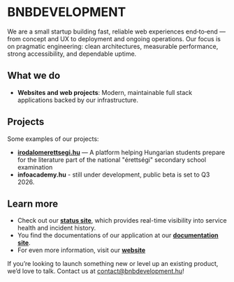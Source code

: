 # BNBDEVELOPMENT

We are a small startup building fast, reliable web experiences end‑to‑end — from concept and UX to deployment and ongoing operations. Our focus is on pragmatic engineering: clean architectures, measurable performance, strong accessibility, and dependable uptime.

## What we do
- **Websites and web projects**: Modern, maintainable full stack applications backed by our infrastructure.

## Projects
Some examples of our projects:
- **[irodalomerettsegi.hu](https://irodalomerettsegi.hu)** — A platform helping Hungarian students prepare for the literature part of the national "érettségi" secondary school examination
- **infoacademy.hu** - still under development, public beta is set to Q3 2026.


## Learn more
- Check out our **[status site](https://status.bnbdevelopment.hu)**, which provides real-time visibility into service health and incident history.
- You find the documentations of our application at our **[documentation site](https://docs.bnbdevelopment.hu)**.
- For even more information, visit our **[website](https://bnbdevelopment.hu)**

If you’re looking to launch something new or level up an existing product, we’d love to talk. Contact us at [contact@bnbdevelopment.hu](mailto:contact@bnbdevelopment.hu)!